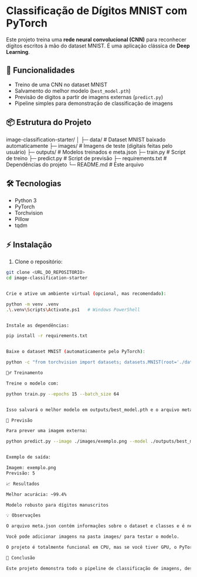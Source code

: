 
# Classificação de Dígitos MNIST com PyTorch

Este projeto treina uma **rede neural convolucional (CNN)** para reconhecer dígitos escritos à mão do dataset MNIST. É uma aplicação clássica de **Deep Learning**.

## 🚀 Funcionalidades

- Treino de uma CNN no dataset MNIST
- Salvamento do melhor modelo (`best_model.pth`)
- Previsão de dígitos a partir de imagens externas (`predict.py`)
- Pipeline simples para demonstração de classificação de imagens

## 📦 Estrutura do Projeto

image-classification-starter/
│
├─ data/ # Dataset MNIST baixado automaticamente
├─ images/ # Imagens de teste (digitais feitas pelo usuário)
├─ outputs/ # Modelos treinados e meta.json
├─ train.py # Script de treino
├─ predict.py # Script de previsão
├─ requirements.txt # Dependências do projeto
└─ README.md # Este arquivo

## 🛠 Tecnologias

- Python 3
- PyTorch
- Torchvision
- Pillow
- tqdm

## ⚡ Instalação

1. Clone o repositório:

```bash
git clone <URL_DO_REPOSITORIO>
cd image-classification-starter


Crie e ative um ambiente virtual (opcional, mas recomendado):

python -m venv .venv
.\.venv\Scripts\Activate.ps1   # Windows PowerShell


Instale as dependências:

pip install -r requirements.txt


Baixe o dataset MNIST (automaticamente pelo PyTorch):

python -c "from torchvision import datasets; datasets.MNIST(root='./data', train=True, download=True)"

🏋️‍♂️ Treinamento

Treine o modelo com:

python train.py --epochs 15 --batch_size 64


Isso salvará o melhor modelo em outputs/best_model.pth e o arquivo meta.json necessário para previsões.

🔮 Previsão

Para prever uma imagem externa:

python predict.py --image ./images/exemplo.png --model ./outputs/best_model.pth --out_dir ./outputs


Exemplo de saída:

Imagem: exemplo.png
Previsão: 5

📈 Resultados

Melhor acurácia: ~99.4%

Modelo robusto para dígitos manuscritos

💡 Observações

O arquivo meta.json contém informações sobre o dataset e classes e é necessário para o script de previsão.

Você pode adicionar imagens na pasta images/ para testar o modelo.

O projeto é totalmente funcional em CPU, mas se você tiver GPU, o PyTorch utilizará automaticamente.

📌 Conclusão

Este projeto demonstra todo o pipeline de classificação de imagens, desde o treino até a previsão, sendo um ótimo exemplo de Machine Learning e Deep Learning.
